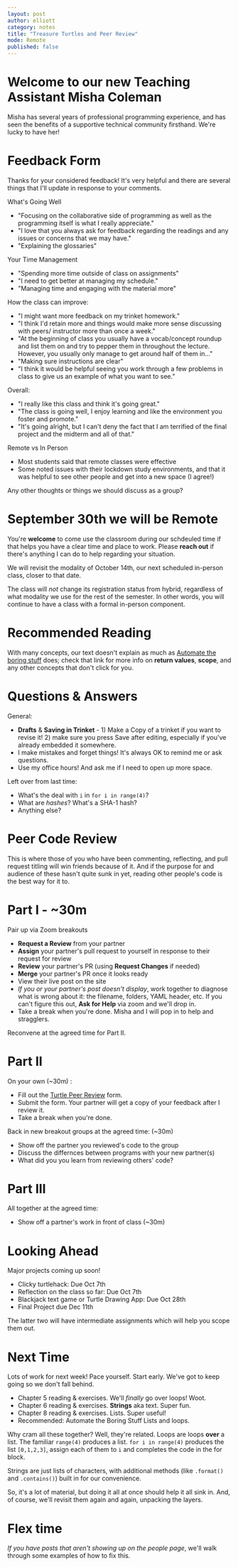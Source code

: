 ```yaml
---
layout: post
author: elliott
category: notes
title: "Treasure Turtles and Peer Review"
mode: Remote
published: false
---
```


# Welcome to our new Teaching Assistant Misha Coleman

Misha has several years of professional programming experience, and has seen the benefits of a supportive technical community firsthand. We're lucky to have her!

# Feedback Form

Thanks for your considered feedback! It's very helpful and there are several things that I'll update in response to your comments.

What's Going Well
* "Focusing on the collaborative side of programming as well as the programming itself is what I really appreciate."
* "I love that you always ask for feedback regarding the readings and any issues or concerns that we may have."
* "Explaining the glossaries"

Your Time Management
* "Spending more time outside of class on assignments"
* "I need to get better at managing my schedule."
* "Managing time and engaging with the material more"

How the class can improve:
* "I might want more feedback on my trinket homework."
* "I think I'd retain more and things would make more sense discussing with peers/ instructor more than once a week."
* "At the beginning of class you usually have a vocab/concept roundup and list them on and try to pepper them in throughout the lecture. However, you usually only manage to get around half of them in..."
* "Making sure instructions are clear"
* "I think it would be helpful seeing you work through a few problems in class to give us an example of what you want to see."

Overall:
* "I really like this class and think it's going great."
* "The class is going well, I enjoy learning and like the environment you foster and promote."
* "It's going alright, but I can't deny the fact that I am terrified of the final project and the midterm and all of that."

Remote vs In Person
* Most students said that remote classes were effective
* Some noted issues with their lockdown study environments, and that it was helpful to see other people and get into a new space (I agree!)

Any other thoughts or things we should discuss as a group?

# September 30th we will be Remote

You're **welcome** to come use the classroom during our schdeuled time if that helps you have a clear time and place to work. Please **reach out** if there's anything I can do to help regarding your situation.

We will revisit the modality of October 14th, our next scheduled in-person class, closer to that date.

The class will *not* change its registration status from hybrid, regardless of what modality we use for the rest of the semester. In other words, you will continue to have a class with a formal in-person component.

# Recommended Reading

With many concepts, our text doesn't explain as much as [Automate the boring stuff](https://automatetheboringstuff.com/chapter3/) does; check that
link for more info on **return values**, **scope**, and any other concepts that don't click for you.

# Questions & Answers

General:
* **Drafts** & **Saving in Trinket** - 1) Make a Copy of a trinket if you want to revise it! 2) make sure you press Save after editing, especially if you've already embedded it somewhere.
* I make mistakes and forget things! It's always OK to remind me or ask questions.
* Use my office hours! And ask me if I need to open up more space.

Left over from last time:
* What's the deal with `i` in `for i in range(4)`?
* What are *hashes*? What's a SHA-1 hash?
* Anything else?

# Peer Code Review

This is where those of you who have been commenting, reflecting, and pull request titling will
win friends because of it.  And if the purpose for and audience of these hasn't quite sunk in yet, reading
other people's code is the best way for it to.

# Part I - ~30m
Pair up via Zoom breakouts

* **Request a Review** from your partner
* **Assign** your partner's pull request to yourself in response to their request for review
* **Review** your partner's PR (using **Request Changes** if needed)
* **Merge** your partner's PR once it looks ready
* View their live post on the site
* *If you or your partner's post doesn't display*, work together to diagnose what is wrong about it: the filename, folders, YAML header, etc. If you can't figure this out, **Ask for Help** via zoom and we'll drop in.
* Take a break when you're done. Misha and I will pop in to help and stragglers.


Reconvene at the agreed time for Part II.

# Part II

On your own (~30m) :
* Fill out the [Turtle Peer Review](https://docs.google.com/forms/d/e/1FAIpQLSfvBOTEVgWOxTv0lOgl513beHZksdebOlQSH7m6th43JzEQkQ/viewform?usp=sf_link) form.
* Submit the form. Your partner will get a copy of your feedback after I review it.
* Take a break when you're done.

Back in new breakout groups at the agreed time: (~30m)
* Show off the partner you reviewed's code to the group
* Discuss the differnces between programs with your new partner(s)
* What did you you learn from reviewing others' code?

# Part III
All together at the agreed time:
* Show off a partner's work in front of class (~30m)


# Looking Ahead

Major projects coming up soon!

* Clicky turtlehack: Due Oct 7th
* Reflection on the class so far: Due Oct 7th
* Blackjack text game or Turtle Drawing App: Due Oct 28th
* Final Project due Dec 11th

The latter two will have intermediate assignments which will help you scope them out.

# Next Time

Lots of work for next week!  Pace yourself.  Start early.  We've got to keep going so we don't fall behind.

* Chapter 5 reading & exercises.  We'll *finally* go over loops!  Woot.
* Chapter 6 reading & exercises.  **Strings** aka text.  Super fun.
* Chapter 8 reading & exercises.  Lists.  Super useful!
* Recommended: Automate the Boring Stuff Lists and loops.

Why cram all these together?  Well, they're related.  Loops are loops **over** a list.  The familiar `range(4)` produces a list.  `for i in range(4)` produces the list `[0,1,2,3]`, assign each of them to `i` and completes the code in the for block.

Strings are just lists of characters, with additional methods (like `.format()` and `.contains()`) built in for our convenience.

So, it's a lot of material, but doing it all at once should help it all sink in. And, of course, we'll revisit them again and again, unpacking the layers.

# Flex time

*If you have posts that aren't showing up on the people page*, we'll walk through some examples of how to fix this.